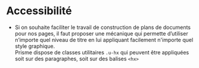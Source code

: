 # Accessibilité

- Si on souhaite faciliter le travail de construction de plans de documents pour nos pages, il faut proposer une mécanique qui permette d’utiliser n’importe quel niveau de titre en lui appliquant facilement n'importe quel style graphique. <br/>
Prisme dispose de classes utilitaires `.u-hx` qui peuvent être appliquées soit sur des paragraphes, soit sur des balises `<hx>`